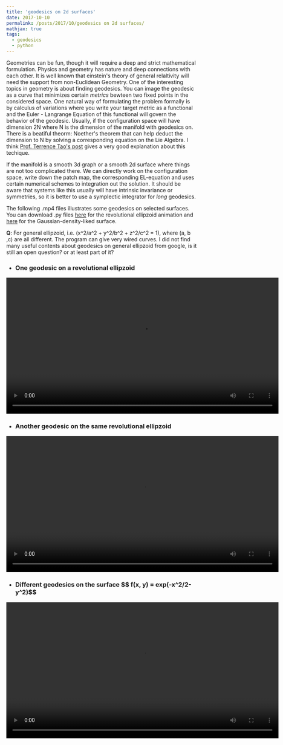 ```yaml
---
title: 'geodesics on 2d surfaces'
date: 2017-10-10
permalink: /posts/2017/10/geodesics on 2d surfaces/
mathjax: true
tags:
  - geodesics
  - python
---
```


Geometries can be fun, though it will require a deep and strict mathematical formulation. Physics and geometry has nature and deep connections with each other. It is well known that einstein's theory of general relaltivity will need the support from non-Euclidean Geometry. One of the interesting topics in geometry is about finding geodesics. You can image the geodesic as a curve that minimizes certain *metrics* bewteen two fixed points in the considered space. One natural way of formulating the problem formally is by calculus of variations where you write your target metric as a functional and the Euler - Langrange Equation of this functional will govern the behavior of the geodesic. Usually, if the configuration space will have dimension 2N where N is the dimension of the manifold with geodesics on. There is a beatiful theorm: Noether's theorem that can help deduct the dimension to N by solving a corresponding equation on the Lie Algebra. I think [Prof. Terrence Tao's post](https://terrytao.wordpress.com/tag/euler-arnold-equation/) gives a very good explanation about this techique.

If the manifold is a smooth 3d graph or a smooth 2d surface where things are not too complicated there. We can directly work on the configuration space, write down the patch map, the corresponding EL-equation and uses certain numerical schemes to integration out the solution. It should be aware that systems like this usually will have intrinsic invariance or symmetries, so it is better to use a symplectic integrator for *long* geodesics.

The following .mp4 files illustrates some geodesics on selected surfaces. You can download .py files [here](https://dykuang.github.io/Files/Geo_ellipzoid.py) for  the revolutional ellipzoid animation and [here](https://dykuang.github.io/Files/Geo_2dGauss.py) for the Gaussian-density-liked surface. 

**Q**: For general ellipzoid, i.e. \(x^2/a^2 + y^2/b^2 + z^2/c^2 = 1\), where \(a, b ,c\) are all different. The program can give very wired curves. I did not find many useful contents about geodesics on general ellipzoid from google, is it still an open question? or at least part of it? 

* ### One geodesic on a revolutional ellipzoid ###
 <video src="/images/geo_Ellipzoid1.mp4" width="720" height="360" controls preload></video>

* ### Another geodesic on the same revolutional ellipzoid ###
<video src="/images/geo_ellipzoid.mp4" width="720" height="360" controls preload></video>

* ### Different geodesics on the surface \$$ f(x, y) = exp(-x^2/2-y^2)$$ ###
<video src="/images/geo_2dGauss.mp4" width="720" height="360" controls preload></video>


